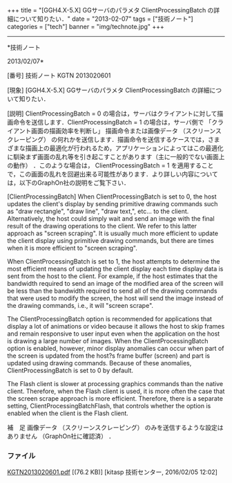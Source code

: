 ﻿+++
title = "[GGH4.X-5.X] GGサーバのパラメタ ClientProcessingBatch の詳細について知りたい．"
date = "2013-02-07"
tags = ["技術ノート"]
categories = ["tech"]
banner = "img/technote.jpg"
+++

-----------------------------------------------------------------------------------------------------------------------------

*技術ノート

2013/02/07*


[番号]
技術ノート KGTN 2013020601

[現象]
[GGH4.X-5.X] GGサーバのパラメタ ClientProcessingBatch
の詳細について知りたい．

[説明]
ClientProcessingBatch = 0
の場合は，サーバはクライアントに対して描画命令を送信します．ClientProcessingBatch
= 1 の場合は，サーバ側で 「クライアント画面の描画効率を判断し」
描画命令または画像データ （スクリーンスクレーピング）
の何れかを送信します．描画命令を送信するケースでは，さまざまな描画上の最適化が行われるため，アプリケーションによってはこの最適化に馴染まず画面の乱れ等を引き起こすことがあります（主に一般的でない画面上の動作）
．このような場合は， ClientProcessingBatch = 1
を適用することで，この画面の乱れを回避出来る可能性があります．より詳しい内容については，以下のGraphOn社の説明をご覧下さい．

[ClientProcessingBatch]
When ClientProcessingBatch is set to 0, the host updates the client's
display by sending primitive drawing commands such as "draw
rectangle", "draw line", "draw text,", etc... to the client.
Alternatively, the host could simply wait and send an image with the
final result of the drawing operations to the client. We refer to this
latter approach as "screen scraping". It is usually much more
efficient to update the client display using primitive drawing commands,
but there are times when it is more efficient to "screen scraping".

When ClientProcessingBatch is set to 1, the host attempts to determine
the most efficient means of updating the client display each time
display data is sent from the host to the client. For example, if the
host estimates that the bandwidth required to send an image of the
modified area of the screen will be less than the bandwidth required to
send all of the drawing commands that were used to modify the screen,
the host will send the image instead of the drawing commands, i.e., it
will "screen scrape".

The ClientProcessingBatch option is recommended for applications that
display a lot of animations or video because it allows the host to skip
frames and remain responsive to user input even when the application on
the host is drawing a large number of images. When the
ClientProcessingBatch option is enabled, however, minor display
anomalies can occur when part of the screen is updated from the host?s
frame buffer (screen) and part is updated using drawing commands.
Because of these anomalies, ClientProcessingBatch is set to 0 by
default.

The Flash client is slower at processing graphics commands than the
native client. Therefore, when the Flash client is used, it is more
often the case that the screen scrape approach is more efficient.
Therefore, there is a separate setting, ClientProcessingBatchFlash, that
controls whether the option is enabled when the client is the Flash
client.

補　足
画像データ （スクリーンスクレーピング）
のみを送信するような設定はありません （GraphOn社に確認済） ．


### ファイル

 
 


[KGTN2013020601.pdf](http://techreport.kitasp.net/attachments/download/2424/KGTN2013020601.pdf)
 [(76.2 KB)] [kitasp 技術センター, 2016/02/05
12:02]


 


 

